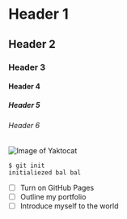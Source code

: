 # Header 1
## Header 2 
### Header 3
#### Header 4
##### Header 5
###### Header 6
![Image of Yaktocat](https://octodex.github.com/images/yaktocat.png)
```
$ git init
initialiezed bal bal
```
- [ ] Turn on GitHub Pages
- [ ] Outline my portfolio
- [ ] Introduce myself to the world
